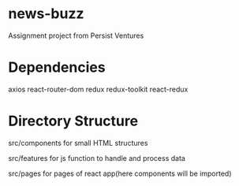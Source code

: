 # news-buzz
Assignment project from Persist Ventures

# Dependencies
axios
react-router-dom
redux
redux-toolkit
react-redux

# Directory Structure

src/components for small HTML structures

src/features for js function to handle and process data

src/pages  for pages of react app(here components will be imported)